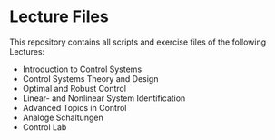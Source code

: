# Lecture Files

This repository contains all scripts and exercise files of the following Lectures:

- Introduction to Control Systems
- Control Systems Theory and Design
- Optimal and Robust Control
- Linear- and Nonlinear System Identification
- Advanced Topics in Control
- Analoge Schaltungen
- Control Lab